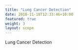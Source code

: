 ```yaml
---
title: "Lung Cancer Detection"
date: 2018-11-18T12:33:46+10:00
featured: true
weight: 3
layout: scope
---
```


Lung Cancer Detection